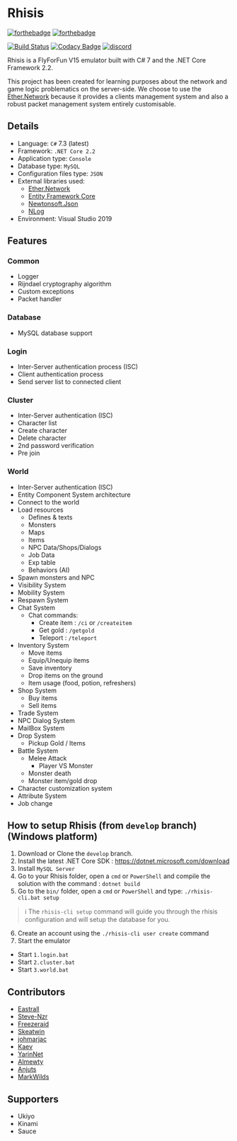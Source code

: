 # Rhisis

[![forthebadge](http://forthebadge.com/images/badges/made-with-c-sharp.svg)](http://forthebadge.com)
[![forthebadge](http://forthebadge.com/images/badges/built-with-love.svg)](http://forthebadge.com)

[![Build Status](https://travis-ci.org/Eastrall/Rhisis.svg?branch=develop)](https://travis-ci.org/Eastrall/Rhisis)
[![Codacy Badge](https://api.codacy.com/project/badge/Grade/500148ec8bdd4f2e954f11c682c39f3c)](https://www.codacy.com/app/Eastrall/Rhisis?utm_source=github.com&amp;utm_medium=referral&amp;utm_content=Eastrall/Rhisis&amp;utm_campaign=Badge_Grade)
[![discord](https://discordapp.com/api/guilds/294405146300121088/widget.png)](https://discord.gg/zAT6Az2)

Rhisis is a FlyForFun V15 emulator built with C# 7 and the .NET Core Framework 2.2.

This project has been created for learning purposes about the network and game logic problematics on the server-side.
We choose to use the [Ether.Network][ethernetwork] because it provides a clients management system and also a robust packet management system entirely customisable.

## Details

- Language: `C#` 7.3 (latest)
- Framework: `.NET Core 2.2`
- Application type: `Console`
- Database type: `MySQL`
- Configuration files type: `JSON`
- External libraries used:
	- [Ether.Network][ethernetwork]
	- [Entity Framework Core](https://github.com/aspnet/EntityFrameworkCore)
	- [Newtonsoft.Json](https://github.com/JamesNK/Newtonsoft.Json)
	- [NLog](https://github.com/NLog/NLog)
- Environment: Visual Studio 2019

## Features

### Common
- Logger
- Rijndael cryptography algorithm
- Custom exceptions
- Packet handler

### Database
- MySQL database support

### Login
- Inter-Server authentication process (ISC)
- Client authentication process
- Send server list to connected client

### Cluster
- Inter-Server authentication (ISC)
- Character list
- Create character
- Delete character
- 2nd password verification
- Pre join

### World
- Inter-Server authentication (ISC)
- Entity Component System architecture
- Connect to the world
- Load resources
   - Defines & texts
   - Monsters
   - Maps
   - Items
   - NPC Data/Shops/Dialogs
   - Job Data
   - Exp table
   - Behaviors (AI)
- Spawn monsters and NPC
- Visibility System
- Mobility System
- Respawn System
- Chat System
	- Chat commands:
		- Create item : `/ci` or `/createitem`
		- Get gold : `/getgold`
		- Teleport : `/teleport`
- Inventory System
	- Move items
	- Equip/Unequip items
	- Save inventory
	- Drop items on the ground
	- Item usage (food, potion, refreshers)
- Shop System
	- Buy items
	- Sell items
- Trade System
- NPC Dialog System
- MailBox System
- Drop System
	- Pickup Gold / Items
- Battle System
	- Melee Attack
		- Player VS Monster
	- Monster death
	- Monster item/gold drop
- Character customization system
- Attribute System
- Job change


## How to setup Rhisis (from `develop` branch) (Windows platform)

1. Download or Clone the `develop` branch.
2. Install the latest .NET Core SDK : https://dotnet.microsoft.com/download
3. Install `MySQL Server`
4. Go to your Rhisis folder, open a `cmd` or `PowerShell` and compile the solution with the command : `dotnet build`
5. Go to the `bin/` folder, open a `cmd` or `PowerShell` and type: `./rhisis-cli.bat setup`
> ℹ️ The `rhisis-cli setup` command will guide you through the rhisis configuration and will setup the database for you.
6. Create an account using the `./rhisis-cli user create` command
8. Start the emulator
- Start `1.login.bat`
- Start `2.cluster.bat`
- Start `3.world.bat`

## Contributors

- [Eastrall](https://github.com/Eastrall)
- [Steve-Nzr](https://github.com/Steve-Nzr)
- [Freezeraid](https://github.com/Freezeraid)
- [Skeatwin](https://github.com/Skeatwin)
- [johmarjac](https://github.com/johmarjac)
- [Kaev](https://github.com/Kaev)
- [YarinNet](https://github.com/YarinNet)
- [Almewty](https://github.com/Almewty)
- [Anjuts](https://github.com/Anjuts)
- [MarkWilds](https://github.com/MarkWilds)

## Supporters

- Ukiyo
- Kinami
- Sauce

[ethernetwork]: https://github.com/Eastrall/Ether.Network
